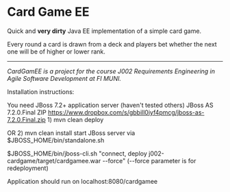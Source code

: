 Card Game EE
============

Quick and **very dirty** Java EE implementation of a simple card game.

Every round a card is drawn from a deck and players bet whether the next one will be of higher or lower rank.

---
_CardGamEE is a project for the course J002 Requirements Engineering in Agile Software Development at FI MUNI._

Installation instructions:

You need JBoss 7.2+ application server (haven't tested others)
JBoss AS 7.2.0.Final ZIP 
https://www.dropbox.com/s/gbbill0iyf4pmcg/jboss-as-7.2.0.Final.zip
1)
mvn clean deploy

OR 
2)
mvn clean install
start JBoss server via 
$JBOSS_HOME/bin/standalone.sh

$JBOSS_HOME/bin/jboss-cli.sh "connect, deploy j002-cardgame/target/cardgamee.war --force"
(--force parameter is for redeployment)

Application should run on 
localhost:8080/cardgamee
